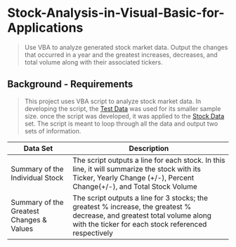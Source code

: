 # Stock-Analysis-in-Visual-Basic-for-Applications

> Use VBA to analyze generated stock market data. Output the changes that occurred in a year and the greatest increases, decreases, and total volume along with their associated tickers.

## Background - Requirements

> This project uses VBA script to analyze stock market data. In developing the script, the [Test Data](./VBA_Script_Test_Sample/alphabetical_testing.xlsm) was used for its smaller sample size.
once the script was developed, it was applied to the [Stock Data](./VBA_Stock_Data/Multiple_year_stock_data.xlsm) set. The script is meant to loop through all the data and output two sets of information.

| Data Set | Description |
|--------------|---------------|
| Summary of the Individual Stock | The script outputs a line for each stock. In this line, it will summarize the stock with its Ticker, Yearly Change (+/-), Percent Change(+/-), and Total Stock Volume |
| Summary of the Greatest Changes & Values | The script outputs a line for 3 stocks; the greatest % increase, the greatest % decrease, and greatest total volume along with the ticker for each stock referenced respectively |

<object data="./Images/2018Snapshot_of_Results.pdf" type="application/pdf" width ="100%">
</object>